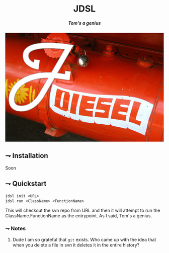 <div align="center">

# JDSL
##### Tom's a genius

![JDSL](./resources/jdsl.jpg)

</div>

## ⇁ Installation

Soon

## ⇁ Quickstart

```console
jdsl init <URL>
jdsl run <ClassName> <FunctionName>
```

This will checkout the svn repo from URL and then it will attempt to run the
ClassName.FunctionName as the entrypoint. As I said, Tom's a genius.

### ⇁ Notes

1. Dude I am so grateful that `git` exists. Who came up with the idea that when
   you delete a file in svn it deletes it in the entire history?
